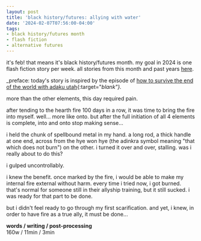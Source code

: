 ```yaml
---
layout: post
title: 'black history/futures: allying with water'
date: '2024-02-07T07:56:00-04:00'
tags:
- black history/futures month
- flash fiction
- alternative futures
--- 
```


<p class="message">it's feb! that means it's black history/futures month. my goal in 2024 is one flash fiction story per week. all stories from this month and past years <a href="{{ site.baseurl }}tags/#black%20history/futures%20month-ref">here</a>.</p>

_preface:  today's story is inspired by the episode of [how to survive the end of the world with adaku utah](https://endoftheworldshow.org/episodes/witch-school-chapter-19-adaku-utah){:target="_blank"}._

more than the other elements, this day required pain. 

after tending to the hearth fire 100 days in a row, it was time to bring the fire into myself. well... more like onto. but after the full initiation of all 4 elements is complete, into and onto stop making sense...

i held the chunk of spellbound metal in my hand. a long rod, a thick handle at one end, across from the hye won hye (the adinkra symbol meaning "that which does not burn") on the other. i turned it over and over, stalling. was i really about to do this?

i gulped uncontrollably. 

i knew the benefit. once marked by the fire, i would be able to make my internal fire external without harm. every time i tried now, i got burned. that's normal for someone still in their allyship training, but it still sucked. i was ready for that part to be done. 

but i didn't feel ready to go through my first scarification. and yet, i knew, in order to have fire as a true ally, it must be done...
<!-- hyperlink bank -->


<!-- &#042; = asterisk -->
<!-- &#039; = single quote '-->

**words / writing / post-processing**  
160w / 11min / 3min